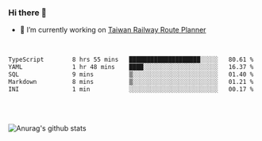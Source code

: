 ### Hi there 👋

- 🔭 I’m currently working on [Taiwan Railway Route Planner](https://github.com/Taiwan-Railway-Route-Planner)

<br/>

<!--START_SECTION:waka-->

```txt
TypeScript        8 hrs 55 mins   ████████████████████░░░░░   80.61 %
YAML              1 hr 48 mins    ████░░░░░░░░░░░░░░░░░░░░░   16.37 %
SQL               9 mins          ▒░░░░░░░░░░░░░░░░░░░░░░░░   01.40 %
Markdown          8 mins          ▒░░░░░░░░░░░░░░░░░░░░░░░░   01.21 %
INI               1 min           ░░░░░░░░░░░░░░░░░░░░░░░░░   00.17 %
```

<!--END_SECTION:waka-->

<br/>
<br/>

![Anurag's github stats](https://github-readme-stats.vercel.app/api?username=DepickereSven&show_icons=true&theme=tokyonight)



<!--
**DepickereSven/DepickereSven** is a ✨ _special_ ✨ repository because its `README.md` (this file) appears on your GitHub profile.

Here are some ideas to get you started:

- 🔭 I’m currently working on ...
- 🌱 I’m currently learning ...
- 👯 I’m looking to collaborate on ...
- 🤔 I’m looking for help with ...
- 💬 Ask me about ...
- 📫 How to reach me: ...
- 😄 Pronouns: ...
- ⚡ Fun fact: ...
-->
